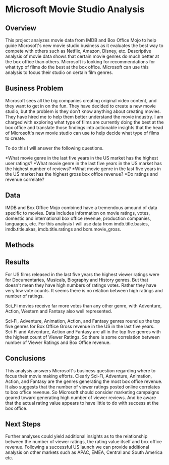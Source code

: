 # Microsoft Movie Studio Analysis

## Overview

This project analyzes movie data from IMDB and Box Office Mojo to help guide Microsoft's new movie studio business as it evaluates the best way to compete with others such as Netflix, Amazon, Disney, etc. Descriptive analysis of movie data shows that certain movie genres do much better at the box office than others. Microsoft is looking for recommendations for what typ of films do the best at the box office. Microsoft can use this analysis to focus their studio on certain film genres.

## Business Problem

Microsoft sees all the big companies creating original video content, and they want to get in on the fun. They have decided to create a new movie studio, but the problem is they don’t know anything about creating movies. They have hired me to help them better understand the movie industry. I am charged with exploring what type of films are currently doing the best at the box office and translate those findings into actionable insights that the head of Microsoft's new movie studio can use to help decide what type of films to create.

To do this I will answer the following questions. 

*What movie genre in the last five years in the US market has the highest user ratings? 
*What movie genre in the last five years in the US market has the highest number of reviews? 
*What movie genre in the last five years in the US market has the highest gross box office revenue?
*Do ratings and revenue correlate?

## Data

IMDB and Box Office Mojo combined have a tremendous amound of data specific to movies. Data includes information on movie ratings, votes, domestic and international box office revenue, production companies, languages, etc. For this analysis I will use data from imdb.title.basics, imdb.title.akas, imdb.title.ratings and bom.movie_gross. 

## Methods



## Results

For US films released in the last five years the highest viewer ratings were for Documentaries, Musicals, Biography and History genres. But that doesn't mean they have high numbers of ratings votes. Rather they have very low vote counts. It seems there is no relation between high ratings and number of ratings.

Sci_Fi movies receive far more votes than any other genre, with Adventure, Action, Western and Fantasy also well represented.

Sci-Fi, Adventure, Animation, Action, and Fantasy genres round up the top five genres for Box Office Gross revenue in the US in the last five years. Sci-Fi and Adventure, Action and Fantasy are all in the top five genres with the highest count of Viewer Ratings. So there is some correlation between number of Viewer Ratings and Box Office revenue.

## Conclusions
This analysis answers Microsoft's business question regarding where to focus their movie making efforts. Clearly Sci-Fi, Adventure, Animation, Action, and Fantasy are the genres generating the most box office revenue. It also suggests that the number of viewer ratings posted online correlates to box office revenue. So Microsoft should consider marketing campaigns geared toward generating high number of viewer reviews. And be aware that the actual rating value appears to have little to do with success at the box office.



## Next Steps
Further analyses could yield additional insights as to the relationship between the number of viewer ratings, the rating value itself and box office revenue.
Following a successful US launch we can provide additional analysis on other markets such as APAC, EMEA, Central and South America etc.
